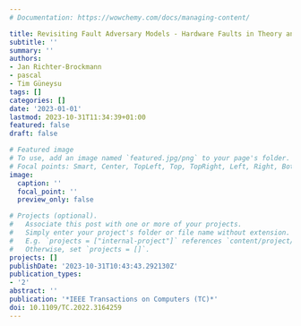 ```yaml
---
# Documentation: https://wowchemy.com/docs/managing-content/

title: Revisiting Fault Adversary Models - Hardware Faults in Theory and Practice
subtitle: ''
summary: ''
authors:
- Jan Richter-Brockmann
- pascal
- Tim Güneysu
tags: []
categories: []
date: '2023-01-01'
lastmod: 2023-10-31T11:34:39+01:00
featured: false
draft: false

# Featured image
# To use, add an image named `featured.jpg/png` to your page's folder.
# Focal points: Smart, Center, TopLeft, Top, TopRight, Left, Right, BottomLeft, Bottom, BottomRight.
image:
  caption: ''
  focal_point: ''
  preview_only: false

# Projects (optional).
#   Associate this post with one or more of your projects.
#   Simply enter your project's folder or file name without extension.
#   E.g. `projects = ["internal-project"]` references `content/project/deep-learning/index.md`.
#   Otherwise, set `projects = []`.
projects: []
publishDate: '2023-10-31T10:43:43.292130Z'
publication_types:
- '2'
abstract: ''
publication: '*IEEE Transactions on Computers (TC)*'
doi: 10.1109/TC.2022.3164259
---
```

